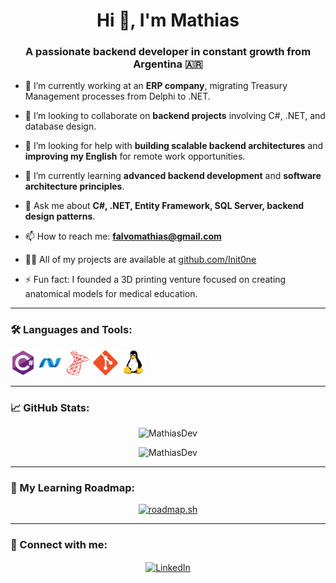 <h1 align="center">Hi 👋, I'm Mathias</h1>
<h3 align="center">A passionate backend developer in constant growth from Argentina 🇦🇷</h3>

- 🔭 I’m currently working at an **ERP company**, migrating Treasury Management processes from Delphi to .NET.

- 👯 I’m looking to collaborate on **backend projects** involving C#, .NET, and database design.

- 🤝 I’m looking for help with **building scalable backend architectures** and **improving my English** for remote work opportunities.

- 🌱 I’m currently learning **advanced backend development** and **software architecture principles**.

- 💬 Ask me about **C#, .NET, Entity Framework, SQL Server, backend design patterns**.

- 📫 How to reach me: **falvomathias@gmail.com**

- 👨‍💻 All of my projects are available at [github.com/Init0ne](https://github.com/Init0ne)

- ⚡ Fun fact: I founded a 3D printing venture focused on creating anatomical models for medical education.

---

### 🛠️ Languages and Tools:

<p align="left">
  <img src="https://raw.githubusercontent.com/devicons/devicon/master/icons/csharp/csharp-original.svg" alt="csharp" width="40" height="40"/> 
  <img src="https://raw.githubusercontent.com/devicons/devicon/master/icons/dot-net/dot-net-original.svg" alt="dotnet" width="40" height="40"/> 
  <img src="https://raw.githubusercontent.com/devicons/devicon/master/icons/microsoftsqlserver/microsoftsqlserver-plain.svg" alt="mssql" width="40" height="40"/>
  <img src="https://raw.githubusercontent.com/devicons/devicon/master/icons/git/git-original.svg" alt="git" width="40" height="40"/>
  <img src="https://raw.githubusercontent.com/devicons/devicon/master/icons/linux/linux-original.svg" alt="linux" width="40" height="40"/>
</p>

---

### 📈 GitHub Stats:

<p align="center">
  <img src="https://github-readme-stats.vercel.app/api?username=MathiasDev&show_icons=true&locale=en&theme=tokyonight" alt="MathiasDev" />
</p>

<p align="center">
  <img src="https://github-readme-streak-stats.herokuapp.com/?user=MathiasDev&theme=tokyonight" alt="MathiasDev" />
</p>

---

### 🚀 My Learning Roadmap:

<p align="center">
  <a href="https://roadmap.sh">
    <img src="https://roadmap.sh/card/wide/6542db204352f418f807d444?variant=dark&roadmaps=sql%2Cbackend%2Ccpp" alt="roadmap.sh"/>
  </a>
</p>

---

### 🔗 Connect with me:

<p align="center">
  <a href="https://www.linkedin.com/in/mathias-falvo/" target="_blank">
    <img align="center" src="https://img.shields.io/badge/LinkedIn-0077B5?style=flat-square&logo=linkedin&logoColor=white" alt="LinkedIn" />
  </a>
</p>
